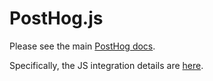 # PostHog.js

Please see the main [PostHog docs](https://docs.posthog.com).

Specifically, the JS integration details are [here](https://docs.posthog.com/#/integrations/js-integration).
